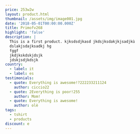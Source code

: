 ```yaml
---
price: 253w2w
layout: product.html
thumbnail: /assets/img/image001.jpg
date: '2018-05-01T00:00:00.000Z'
title: Primofv268
highlight: 'false'
description: |
  This is a first product. kjksdsdjkasd jkdsjksdakjkjsadjkù
  dslakjsdajksadkj hg
  fggf
  jkdjkskdskjdsjk
  jdskjsdjkdsjk
country:
  - label: it
  - label: es
testimonials:
  - quote: Everything is awesome!?222233211124
    author: ciccio22
  - quote: 2Everything is poor!255
    author: Mom!
  - quote: Everything is awesome!
    author: olè
tags:
  - tshirt
  - products
discount: e
---
```


